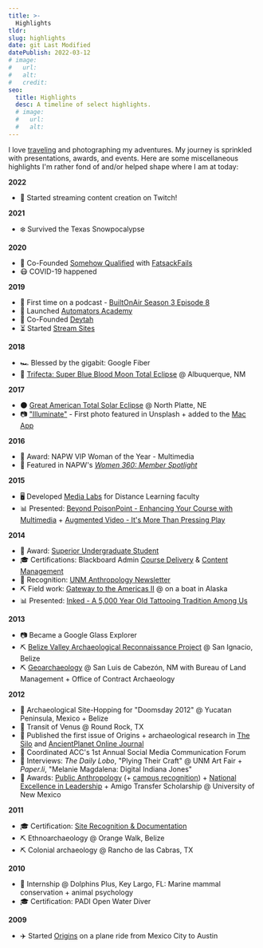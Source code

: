 ```yaml
---
title: >-
  Highlights
tldr: 
slug: highlights
date: git Last Modified
datePublish: 2022-03-12
# image:
#   url:
#   alt: 
#   credit: 
seo:
  title: Highlights
  desc: A timeline of select highlights.
  # image: 
  #   url:
  #   alt:
---
```


I love [traveling](https://nomadlist.com/@m2creates/) and photographing my adventures. My journey is sprinkled with presentations, awards, and events. Here are some miscellaneous highlights I'm rather fond of and/or helped shape where I am at today:

**2022**

- 🦄 Started streaming content creation on Twitch!

**2021**

- ❄️ Survived the Texas Snowpocalypse

**2020**

- 🎉 Co-Founded [Somehow Qualified](https://somehowqualified.com/) with [FatsackFails](https://fatsackfails.com/)
- 😷 COVID-19 happened

**2019**

- 📣 First time on a podcast - [BuiltOnAir Season 3 Episode 8](https://builtonair.com/builtonair-s03e08-melanie-magdalena-digital-consultant/)
- 🚀 Launched [Automators Academy](https://automators.academy)
- 🎉 Co-Founded [Deytah](https://deytah.io)
- ⏳ Started [Stream Sites](https://streamsites.xyz/)

**2018**

- 🏎 Blessed by the gigabit: Google Fiber
- 🌙 [Trifecta: Super Blue Blood Moon Total Eclipse](https://unsplash.com/photos/red-moon-qfW2R0n6CfY) @ Albuquerque, NM

**2017**

- 🌑 [Great American Total Solar Eclipse](https://unsplash.com/photos/Xi2JSoG4-aw) @ North Platte, NE
- 📷 ["Illuminate"](https://unsplash.com/photos/paper-lantern-flying-above-sky-KpBAYMNf9Tw) - First photo featured in Unsplash + added to the [Mac App](https://unsplash.com/wallpapers#mac-app)

**2016**

- 🏅 Award: NAPW VIP Woman of the Year - Multimedia
- 📣 Featured in NAPW's [*Women 360: Member Spotlight*](https://web.archive.org/web/20230607170739/http://blog.napw.com/april-13-2016-member-spotlight/)

**2015**

- 🖥 Developed [Media Labs](http://cnmmedialabs.weebly.com/) for Distance Learning faculty
- 📊 Presented: [Beyond PoisonPoint - Enhancing Your Course with Multimedia](https://docs.google.com/presentation/d/1-NeR98AnMEmS5sn5UUerR-AgqCk90TgubXU-VV0gkGE/pub?start=false&loop=false&delayms=60000&slide=id.ga29e59d1f_0_1419) + [Augmented Video - It's More Than Pressing Play](https://docs.google.com/presentation/d/13YfJ_E2To6QcvksQtz3snkbjVf2COsilOvHtlHQHm_Y/pub?start=false&loop=false&delayms=60000&slide=id.g35f391192_00)

**2014**

- 🏅 Award: [Superior Undergraduate Student](https://drive.google.com/open?id=18iirwcGHhl91vIKZeZ8vKaKpoMTE8QP4)
- 🎓 Certifications: Blackboard Admin [Course Delivery](https://drive.google.com/open?id=1ALOu9Z5oR869yPEXV98WC_ztdo4RF6OX) & [Content Management](https://drive.google.com/open?id=1xo73wPyonQJ80f8eWxZfsuVu1JoRplPO)
- 📣 Recognition: [UNM Anthropology Newsletter](https://drive.google.com/open?id=1oA4i8qm8yMKNKRTZN9WCV5vAqKz5ggyw)
- ⛏ Field work: [Gateway to the Americas II](https://www.nsf.gov/awardsearch/showAward?AWD_ID=1108367) @ on a boat in Alaska
- 📊 Presented: [Inked - A 5,000 Year Old Tattooing Tradition Among Us](https://www.youtube.com/watch?v=BtWwCWsGrjY)

**2013**

- 📷 Became a Google Glass Explorer
- ⛏ [Belize Valley Archaeological Reconnaissance Project](https://drive.google.com/open?id=1Aytwf_SxLljI4X1DTlONu36_7Mj22PJd) @ San Ignacio, Belize
- ⛏ [Geoarchaeology](https://drive.google.com/open?id=1QiGvJPrs6EhKoFV1I19h1WekBeZBIbuw) @ San Luis de Cabezón, NM with Bureau of Land Management + Office of Contract Archaeology

**2012**

- 🎒 Archaeological Site-Hopping for "Doomsday 2012" @ Yucatan Peninsula, Mexico + Belize
- 🔭 Transit of Venus @ Round Rock, TX
- 📖 Published the first issue of Origins + archaeological research in [The Silo](https://drive.google.com/open?id=1M_AnkZwVMGHtMyWK8DppgLErJVlz-nhD) and [AncientPlanet Online Journal](https://drive.google.com/open?id=18jwKkTUAg1NPTUJb3SHcEhn6a16Hrmca)
- 🎪 Coordinated ACC's 1st Annual Social Media Communication Forum
- 📣 Interviews: *The Daily Lobo*, "Plying Their Craft" @ UNM Art Fair + *Paper.li*, "Melanie Magdalena: Digital Indiana Jones"
- 🏅 Awards: [Public Anthropology](https://drive.google.com/open?id=1u6e6c8Lwon9mzuPHBT6ekGvoRjSHlLII) (+ [campus recognition](http://news.unm.edu/news/unm-anthropology-students-recognized?ref=m2/)) + [National Excellence in Leadership](https://drive.google.com/open?id=10rXl4QXk3krzwhYs1j7PwxRS7iOOTzJZ) + Amigo Transfer Scholarship @ University of New Mexico

**2011**

- 🎓 Certification: [Site Recognition & Documentation](https://drive.google.com/open?id=1nJgA8iqOJPyd_Z39gos8JxhTwFCavX_R)
- ⛏ Ethnoarchaeology @ Orange Walk, Belize
- ⛏ Colonial archaeology @ Rancho de las Cabras, TX

**2010**

- 🐬 Internship @ Dolphins Plus, Key Largo, FL: Marine mammal conservation + animal psychology
- 🎓 Certification: PADI Open Water Diver

**2009**

- ✈️ Started [Origins](https://knowyourorigins.org) on a plane ride from Mexico City to Austin
